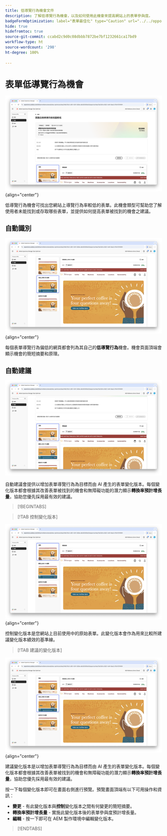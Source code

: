 ```yaml
---
title: 低導覽行為機會文件
description: 了解低導覽行為機會，以及如何使用此機會來提高網站上的表單參與度。
badgeFormOptimization: label="表單最佳化" type="Caution" url="../../opportunity-types/form-optimization.md" tooltip="表單最佳化"
hide: true
hidefromtoc: true
source-git-commit: ccabd2c9d0c08dbbb7872be7bf1232661ca17bd9
workflow-type: ht
source-wordcount: '298'
ht-degree: 100%

---
```



# 表單低導覽行為機會

![低導覽行為機會](./assets/low-navigation/hero.png){align="center"}

低導覽行為機會可找出您網站上導覽行為率較低的表單。此機會類型可幫助您了解使用者未能找到或存取哪些表單，並提供如何提高表單被找到的機會之建議。

## 自動識別

![自動識別低導覽行為](./assets/low-navigation/auto-identify.png){align="center"}

每個表單導覽行為偏低的網頁都會列為其自己的&#x200B;**低導覽行為**&#x200B;機會。機會頁面頂端會顯示機會的簡短摘要和原理。

## 自動建議

![自動建議低導覽行為](./assets/low-navigation/auto-suggest.png)

自動建議會提供以增加表單導覽行為為目標而由 AI 產生的表單變化版本。每個變化版本都會根據其改善表單被找到的機會和無障礙功能的潛力顯示&#x200B;**轉換率預計增長量**，協助您優先採用最有效的建議。

>[!BEGINTABS]

>[!TAB 控制變化版本]

![控制變化版本](./assets/low-navigation/control-variation.png){align="center"}

控制變化版本是您網站上目前使用中的原始表單。此變化版本會作為用來比較所建議變化版本績效的基準線。

>[!TAB 建議的變化版本]

![建議的變化版本](./assets/low-navigation/suggested-variations.png){align="center"}

建議變化版本是以增加表單導覽行為為目標而由 AI 產生的表單變化版本。每個變化版本都會根據其改善表單被找到的機會和無障礙功能的潛力顯示&#x200B;**轉換率預計增長量**，協助您優先採用最有效的建議。

按一下每個變化版本即可在畫面右側進行預覽。預覽畫面頂端有以下可用操作和資訊：

* **變更** - 有此變化版本與&#x200B;**控制**&#x200B;變化版本之間有何變更的簡短摘要。
* **轉換率預計增長量** - 實施此變化版本後的表單參與度預計增長量。
* **編輯** - 按一下即可在 AEM 製作環境中編輯變化版本。

>[!ENDTABS]

<!-- 

## Auto-optimize

[!BADGE Ultimate]{type=Positive tooltip="Ultimate"}

![Auto-optimize low navigation](./assets/low-views/auto-optimize.png){align="center"}

Sites Optimizer Ultimate adds the ability to deploy auto-optimization for the issues found by the low navigation opportunity.

>[!BEGINTABS]

>[!TAB Test multiple]


>[!TAB Publish selected]

{{auto-optimize-deploy-optimization-slack}}

>[!TAB Request approval]

{{auto-optimize-request-approval}}

>[!ENDTABS]

-->
